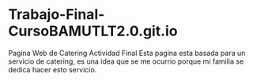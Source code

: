 # Trabajo-Final-CursoBAMUTLT2.0.git.io
Pagina Web de Catering Actividad Final
Esta pagina esta basada para un servicio de catering, es una idea que se me ocurrio porque mi familia se dedica hacer esto servicio.
